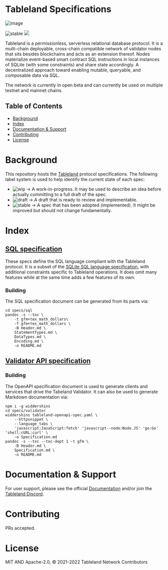 # Tableland Specifications

![image](https://user-images.githubusercontent.com/6136245/153219831-53b05f19-1ac2-4523-b564-0686e2078d4d.png)

![stable](https://img.shields.io/badge/status-stable-brightgreen.svg?style=flat-square)
<a href="http://textile.io"><img src="https://img.shields.io/badge/made%20by-Textile%20-blue.svg?style=flat-square" /></a>

Tableland is a permissionless, serverless relational database protocol. It is a multi-chain deployable, cross-chain compatible network of validator nodes that sits besides blockchains and acts as an extension thereof. Nodes materialize event-based smart contract SQL instructions in local instances of SQLite (with some constraints) and share state accordingly. A decentralized approach toward enabling mutable, queryable, and composable data via SQL.

The network is currently in open beta and can currently be used on multiple testnet and mainnet chains.

## Table of Contents

- [Background](#background)
- [Index](#index)
- [Documentation & Support](#documentation--support)
- [Contributing](#contributing)
- [License](#license)

# Background

This repository hosts the [Tableland](https://tableland.xyz/) protocol specifications. The following label system is used to help identify the current state of each spec:

- ![wip](https://img.shields.io/badge/status-wip-orange.svg?style=flat-square) → A work-in-progress. It may be used to describe an idea before actually committing to a full draft of the spec.
- ![draft](https://img.shields.io/badge/status-draft-yellow.svg?style=flat-square) → A draft that is ready to review and implementable.
- ![stable](https://img.shields.io/badge/status-stable-brightgreen.svg?style=flat-square) → A spec that has been adopted (implemented). It might be improved but should not change fundamentally.

# Index

## [SQL specification](specs/sql/)

These specs define the SQL language compliant with the Tableland protocol. It is a subset of the [SQLite SQL language specification](https://www.sqlite.org/lang.html), with additional constraints specific to Tableland operations. It does omit many features while at the same time adds a few features of its own.

### Building

The SQL specification document can be generated from its parts via:

```shell
cd specs/sql
pandoc -s --toc \
    -t gfm+tex_math_dollars\
    -f gfm+tex_math_dollars \
    -B Header.md \
    StatementTypes.md \
    DataTypes.md \
    Encoding.md \
    -o README.md
```

## [Validator API specification](specs/validator/)

### Building

The OpenAPI specification document is used to generate clients and services that drive the Tabeland Validator. It can also be used to generate Markdown documentation via:

```shell
npm i -g widdershins
cd specs/validator
widdershins tableland-openapi-spec.yaml \
    --httpsnippet \
    --language_tabs \
    'javascript:JavaScript:fetch' 'javascript--node:Node.JS' 'go:Go' 'shell:cURL:curl' \
    -o Specification.md
pandoc -s --toc --toc-dept 1 -t gfm \
    -B Header.md \
    Specification.md \
    -o README.md
```

# Documentation & Support

For user support, please see the official [Documentation](https://docs.tableland.xyz/) and/or join the [Tableland Discord](https://t.co/m1ItWcJTLG).

# Contributing

PRs accepted.

# License

MIT AND Apache-2.0, © 2021-2022 Tableland Network Contributors
